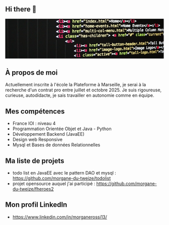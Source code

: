## Hi there 👋
![from_assets](https://github.com/morgane-rossi/assets/blob/main/1681393657544.jpeg)

## À propos de moi

Actuellement inscrite à l'école la Plateforme à Marseille, je serai à la recherche d'un contrat pro entre juillet et octobre 2025.
Je suis rigoureuse, curieuse, autodidacte, je sais travailler en autonomie comme en équipe.

## Mes compétences

- France IOI : niveau 4
- Programmation Orientée Objet et Java - Python
- Développement Backend (JavaEE)
- Design web Responsive
- Mysql et Bases de données Relationnelles

## Ma liste de projets

- todo list en JavaEE avec le pattern DAO et mysql :
https://github.com/morgane-du-tweize/todolist
- projet opensource auquel j'ai participé :
https://github.com/morgane-du-tweize/fheroes2

## Mon profil LinkedIn

- https://www.linkedin.com/in/morganerossi13/

<!--
**morgane-rossi/morgane-rossi** is a ✨ _special_ ✨ repository because its `README.md` (this file) appears on your GitHub profile.

Here are some ideas to get you started:

- 🔭 I’m currently working on ...
- 🌱 I’m currently learning ...
- 👯 I’m looking to collaborate on ...
- 🤔 I’m looking for help with ...
- 💬 Ask me about ...
- 📫 How to reach me: ...
- 😄 Pronouns: ...
- ⚡ Fun fact: ...
-->
